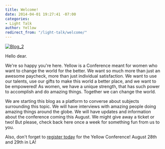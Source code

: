 ```yaml
---
title: Welcome!
date: 2014-04-01 19:27:41 -07:00
categories:
- Light Talk
author: Yellow
redirect_from: "/light-talk/welcome/"
---
```


[![Blog_2](https://yellow-blog-images.imgix.net/2014/04/Blog_21.jpg)](https://yellow-blog-images.imgix.net/2014/04/Blog_21.jpg)

Hello dear.

We're so happy you're here. Yellow is a Conference meant for women who want to
change the world for the better. We want so much more than just an awesome
paycheck, more than just individual satisfaction. We want to use our talents,
use our gifts to make this world a better place, and we want to be empowered! As
women, we have a unique strength, that has such power to accomplish and do
amazing things. Together we can change the world.

We are starting this blog as a platform to converse about subjects surrounding
this topic. We will have interviews with amazing people doing amazing things
around the globe. We will have updates and information about the conference
coming this August. We might give away a ticket or two! But please, check back
here once a week for something fun from us to you.

Also, don't forget to [register today](#want-to-join-us) for the Yellow
Conference! August 28th and 29th in LA!
